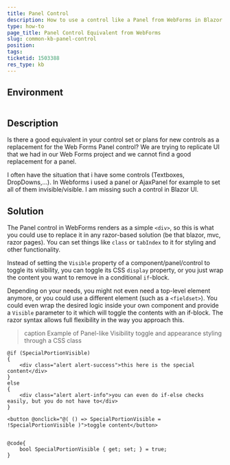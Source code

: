 ```yaml
---
title: Panel Control
description: How to use a control like a Panel from WebForms in Blazor
type: how-to
page_title: Panel Control Equivalent from WebForms
slug: common-kb-panel-control
position: 
tags: 
ticketid: 1503388
res_type: kb
---
```


## Environment
<table>
	<tbody>
	</tbody>
</table>


## Description
Is there a good equivalent in your control set or plans for new controls as a replacement for the Web Forms Panel control? We are trying to replicate UI that we had in our Web Forms project and we cannot find a good replacement for a panel.

I often have the situation that i have some controls (Textboxes, DropDowns,...). In Webforms i used a panel or AjaxPanel for example to set all of them invisible/visible. I am missing such a control in Blazor UI.

## Solution
The Panel control in WebForms renders as a simple `<div>`, so this is what you could use to replace it in any razor-based solution (be that blazor, mvc, razor pages). You can set things like `class` or `tabIndex` to it for styling and other functionality.

Instead of setting the `Visible` property of a component/panel/control to toggle its visibility, you can toggle its CSS `display` property, or you just wrap the content you want to remove in a conditional `if`-block.

Depending on your needs, you might not even need a top-level element anymore, or you could use a different element (such as a `<fieldset>`). You could even wrap the desired logic inside your own component and provide a `Visible` parameter to it which will toggle the contents with an if-block. The razor syntax allows full flexibility in the way you approach this.

>caption Example of Panel-like Visibility toggle and appearance styling through a CSS class

````CSHTML
@if (SpecialPortionVisible)
{
    <div class="alert alert-success">this here is the special content</div>
}
else
{
    <div class="alert alert-info">you can even do if-else checks easily, but you do not have to</div>
}

<button @onclick="@( () => SpecialPortionVisible = !SpecialPortionVisible )">toggle content</button>


@code{
    bool SpecialPortionVisible { get; set; } = true;
}
````


